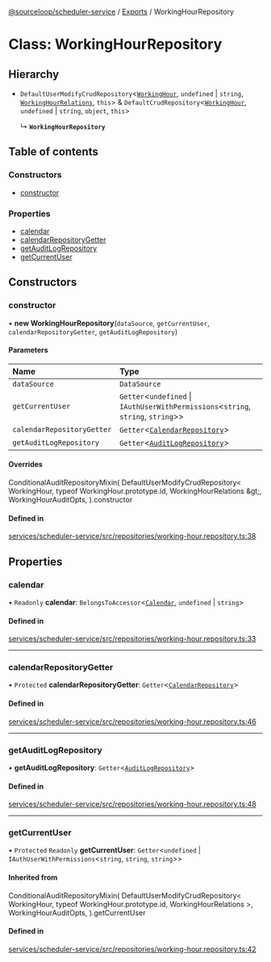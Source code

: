 [@sourceloop/scheduler-service](../README.md) / [Exports](../modules.md) / WorkingHourRepository

# Class: WorkingHourRepository

## Hierarchy

- `DefaultUserModifyCrudRepository`<[`WorkingHour`](WorkingHour.md), `undefined` \| `string`, [`WorkingHourRelations`](../interfaces/WorkingHourRelations.md), `this`\> & `DefaultCrudRepository`<[`WorkingHour`](WorkingHour.md), `undefined` \| `string`, `object`, `this`\>

  ↳ **`WorkingHourRepository`**

## Table of contents

### Constructors

- [constructor](WorkingHourRepository.md#constructor)

### Properties

- [calendar](WorkingHourRepository.md#calendar)
- [calendarRepositoryGetter](WorkingHourRepository.md#calendarrepositorygetter)
- [getAuditLogRepository](WorkingHourRepository.md#getauditlogrepository)
- [getCurrentUser](WorkingHourRepository.md#getcurrentuser)

## Constructors

### constructor

• **new WorkingHourRepository**(`dataSource`, `getCurrentUser`, `calendarRepositoryGetter`, `getAuditLogRepository`)

#### Parameters

| Name | Type |
| :------ | :------ |
| `dataSource` | `DataSource` |
| `getCurrentUser` | `Getter`<`undefined` \| `IAuthUserWithPermissions`<`string`, `string`, `string`\>\> |
| `calendarRepositoryGetter` | `Getter`<[`CalendarRepository`](CalendarRepository.md)\> |
| `getAuditLogRepository` | `Getter`<[`AuditLogRepository`](AuditLogRepository.md)\> |

#### Overrides

ConditionalAuditRepositoryMixin(
  DefaultUserModifyCrudRepository&lt;
    WorkingHour,
    typeof WorkingHour.prototype.id,
    WorkingHourRelations
  \&gt;,
  WorkingHourAuditOpts,
).constructor

#### Defined in

[services/scheduler-service/src/repositories/working-hour.repository.ts:38](https://github.com/sourcefuse/loopback4-microservice-catalog/blob/00e854d46/services/scheduler-service/src/repositories/working-hour.repository.ts#L38)

## Properties

### calendar

• `Readonly` **calendar**: `BelongsToAccessor`<[`Calendar`](Calendar.md), `undefined` \| `string`\>

#### Defined in

[services/scheduler-service/src/repositories/working-hour.repository.ts:33](https://github.com/sourcefuse/loopback4-microservice-catalog/blob/00e854d46/services/scheduler-service/src/repositories/working-hour.repository.ts#L33)

___

### calendarRepositoryGetter

• `Protected` **calendarRepositoryGetter**: `Getter`<[`CalendarRepository`](CalendarRepository.md)\>

#### Defined in

[services/scheduler-service/src/repositories/working-hour.repository.ts:46](https://github.com/sourcefuse/loopback4-microservice-catalog/blob/00e854d46/services/scheduler-service/src/repositories/working-hour.repository.ts#L46)

___

### getAuditLogRepository

• **getAuditLogRepository**: `Getter`<[`AuditLogRepository`](AuditLogRepository.md)\>

#### Defined in

[services/scheduler-service/src/repositories/working-hour.repository.ts:48](https://github.com/sourcefuse/loopback4-microservice-catalog/blob/00e854d46/services/scheduler-service/src/repositories/working-hour.repository.ts#L48)

___

### getCurrentUser

• `Protected` `Readonly` **getCurrentUser**: `Getter`<`undefined` \| `IAuthUserWithPermissions`<`string`, `string`, `string`\>\>

#### Inherited from

ConditionalAuditRepositoryMixin(
  DefaultUserModifyCrudRepository<
    WorkingHour,
    typeof WorkingHour.prototype.id,
    WorkingHourRelations
  \>,
  WorkingHourAuditOpts,
).getCurrentUser

#### Defined in

[services/scheduler-service/src/repositories/working-hour.repository.ts:42](https://github.com/sourcefuse/loopback4-microservice-catalog/blob/00e854d46/services/scheduler-service/src/repositories/working-hour.repository.ts#L42)
